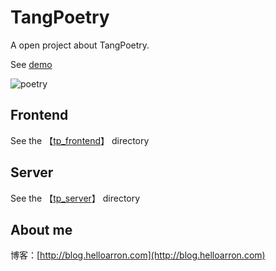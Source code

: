 # TangPoetry

A open project about TangPoetry.

See [demo](http://tpf.helloarron.com/)

![poetry](http://7xrgqs.com1.z0.glb.clouddn.com/poetry.gif)


## Frontend
See the 【[tp_frontend](https://github.com/ArronYR/TangPoetry/tree/master/tp_frontend)】 directory

## Server
See the 【[tp_server](https://github.com/ArronYR/TangPoetry/tree/master/tp_server)】 directory

## About me

博客：[http://blog.helloarron.com](http://blog.helloarron.com)